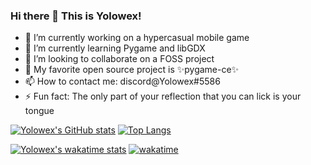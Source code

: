 ### Hi there 👋 This is Yolowex!

- 🔭 I’m currently working on a hypercasual mobile game
- 🌱 I’m currently learning Pygame and libGDX
- 👯 I’m looking to collaborate on a FOSS project
- 🌳 My favorite open source project is ✨pygame-ce✨
- 📫 How to contact me: discord@Yolowex#5586
- ⚡ Fun fact: The only part of your reflection that you can lick is your tongue

[![Yolowex's GitHub stats](https://github-readme-stats.vercel.app/api?username=yolowex&layout=compact&theme=dark)](https://github.com/yolowex/github-readme-stats)
[![Top Langs](https://github-readme-stats.vercel.app/api/top-langs/?username=yolowex&layout=compact&theme=dark)](https://github.com/yolowex/github-readme-stats)

[![Yolowex's wakatime stats](https://github-readme-stats.vercel.app/api/wakatime?username=Harold&theme=dark)](https://github.com/yolowex/github-readme-stats)
[![wakatime](https://wakatime.com/badge/user/eb31e4ca-2bdc-4403-8de7-6d29488d75cd.svg)](https://wakatime.com/@eb31e4ca-2bdc-4403-8de7-6d29488d75cd)


